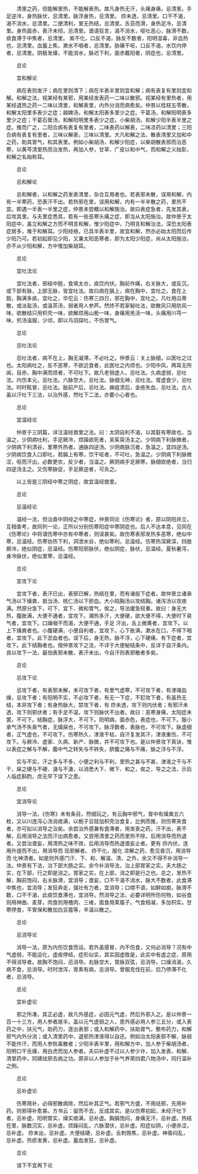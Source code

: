 <!-- { "loadSidebar": true } -->
　　清里之药，但能解里热，不能解表热。故凡身热无汗，头痛身痛，忌清里。手足逆冷，身热脉伏，忌清里。脉浮身热，忌清里。 痧未透，忌清里。口干不渴，渴不消水，忌清里。二便清利，里无热结，忌清里。舌苔而滑，身热足冷，忌清里。身热面赤，表汗未彻，忌清里。谵语狂言，渴不消水，呕吐恶心，脉滑不数，痰食滞于中焦者，忌清里。 紫不化，口反不渴，脉反不数者，阳明湿毒，非血热也，忌清里。血蓄上焦，漱水不咽者，忌清里。胁痛干呕，口反不渴，水饮内停者，忌清里。阴极发燥，不能消水，脉迟下利，面赤戴阳者，阴症也，忌清里。

　　总论

　　宜和解论

　　病在表则发汗；病在里则清下；病在半表半里则宜和解；病有表复有里则宜和解。和解之法，视某经有某邪，用某经发表药一二味以散邪。视某经有里热者，用某经退热之药一二味以清里，和解表里，内外分消而病愈矣。仲景以桂枝五苓散，和解太阳里多表少之症；越婢汤，和解太阳表多里少之症。干葛汤，和解阳明表多里少之症；干葛石膏汤，和解阳明里多表少之症。小柴胡汤，和解少阳半表半里之症。推而广之，二阳合病有表复有里者，二味表药以解表，二味凉药以清里；三阳合病有表复有里者，三味以解表，三味以清里。大凡和解之法，散表清里又加和中之药，助其胃气，和其表里。例如小柴胡汤，和解少阳症，以柴胡散表邪而治恶寒，以黄芩清里热而治发热，再加人参，甘草、广皮以和中气，而和解之义始彰，和解之名始称耳。

　　总论

　　忌和解论

　　忌和解者，以和解之药发表清里，杂合互用者也。若表邪未散，误用和解，内有一半寒药，恐表汗不出。若热邪在里，误用和解，内有一半辛散之药，里热不宜。即遇一半表一半里之症，仲景未尝概以和解施治。故曰表症急者，先发其表，后攻其里。与夫里症悉具，若有一些恶寒头痛之症，即当从太阳施治。故仲景于太阳症中，虽立和解之方而不明言和解，惟少阳症中，乃明言和解治法，深恐太阳表症居多，难于和解耳。少阳经络，已具半表半里，故宜和解，然亦必始太阳而后传少阳乃可。若初起即见少阳，又兼太阳恶寒者，即为太阳少阳症，尚从太阳施治，亦不从少阳和解，方中惟加柴胡耳。

　　总论

　　宜吐法论

　　宜吐法者，邪结中脘，食填太仓，痰饮内伏。胸前作痛，右关脉大，或反沉，或下部有脉，上部无脉，皆宜吐法。故曰病在膈上，病在胸中，宜吐之。食在上脘，胸满多痰，宜吐之，华佗云：伤寒三四日，邪在胸中，宜吐之。凡吐用瓜蒂散，或淡盐汤，或温茶汤，弱者用人参芦。然终不若家秘吐法，欲散风只用防风一味，欲散结只用枳壳一味，欲解烦用山栀一味，身痛用羌活一味，头痛用川芎一味，煎汤温服，少顷，即以鸟羽探吐，不伤胃气。

　　总论

　　忌吐法论

　　忌吐法者，病不在上，胸无凝滞，不必吐之。仲景云：关上脉细，以医吐之过也。太阳病吐之，反不恶寒，不欲近食者，此医吐之内烦也。少阳中风，两耳无所闻，目赤，胸中满而烦者，不可吐下。故凡老弱虚人，忌吐法。久病虚弱，忌吐法。内伤本元，忌吐法。六脉空大，忌吐法。脉细无神，忌吐法。胃虚食少，忌吐法。时时眩冒，忌吐法。胎前产后，忌吐法。痈疽溃后，金疮失血，忌吐法。古人虽以汗吐下三法，以治外感，然吐下二法，亦要小心者也。

　　总论

　　宜温经论

　　仲景于三阴篇，详注温经救里之法。曰：太阴自利不渴，以其脏有寒故也，当温之，少阴病吐利，手足厥冷，烦躁欲死者，吴茱萸汤主之。少阴病下利脉微者，少阴病下利清谷，里寒外热者。通脉四逆汤。少阴病脉沉者，急温之，宜四逆汤。少阴病饮食入口即吐，若膈上有寒，饮干呕者，不可吐，急温之。少阴病下利脉微涩，呕而汗出，必数更衣，反少者，当温之。厥阴病手足厥寒，脉细欲绝者，当归四逆汤主之。又伤寒脉促，手足厥逆者，可灸之。

　　以上皆是三阴经中寒之阴症，故宜温经救里。

　　总论

　　忌温经论

　　温经一法，但治直中阴经之中寒症，仲景同论《伤寒论》者，原以阴阳并立，互相查考，故同列一论，正所以分别伤寒阳症中寒阴症也。后人不达本意，见同在《伤寒论》中将谓伤寒中亦有中寒者，则误甚矣。故伤寒表邪发热多恶寒，绝似中寒，忌温经。伤寒协热下利，洞泄水谷，绝似寒利，忌温经。伤寒热深厥深，四肢厥冷，绝似阴症，忌温经。伤寒阳邪脉伏，绝似阴症，脉伏，忌温经。夏秋暑泻，身冷脉伏，绝似里寒，忌温经。

　　总论

　　宜攻下论

　　宜攻下者，表汗已出，表邪已解，热结在里，而有诸般下症者。故仲景立诸承气汤以下燥粪，抵当汤、桃仁汤以下瘀血。大小陷胸汤以攻结胸。诸泻汤以攻痞满。然原分急下，可下、宜下、微和胃气，俟之，导法缓急轻重。故曰：身无大热，腹胀满，大便不通者，宜攻下。潮热多汗，大便硬，欲大便不得，大便时下臭气者，宜攻下。口燥咽干而渴，大便不通，手足 汗出，舌上微黄者，宜攻下。以上下燥粪者也。小腹硬满，小便自利者，宜攻下。心下胀满，漱水在口，不得下咽者，宜攻下。此下淤血者也。误下后，身无热，脉不浮，心下硬痛，有下症者，宜攻下。此下结胸者也。按仲景攻下之法，不详于大便秘结条中，反详于自汗条内。良以攻下一法，最怕表邪未散，表汗未出，今自汗则表邪散者多矣。

　　总论

　　忌攻下论

　　忌攻下者，有表邪未解，未可攻下者，有里气虚寒，不可攻下者，有津竭血燥，忌攻下者；有阳明不实，不必攻下者，有无一下症，不犯攻下者，有虽热无结，本非攻下者；有身热脉大，禁攻下者，有 痧未透，攻下则内伏者；有邪汗未透，攻下则邪伏者；有手足不温，攻下则脉伏不出者。故曰：恶寒身痛，太阳症未罢，不可下。结胸症，脉浮大，不可下。阳明病，面赤色，表症也，不可下。服小承气汤不失臭气者，无燥屎也，不可攻下。脉浮数者，表脉也，不可攻下。脉虚细者，正气虚也，不可攻下。伤寒热久，津液干枯，自汗复发其汗，津液重伤，不可攻下。与厥冷、虚家、久病、新产、脉微，并不可攻下也。是以仲景攻下真诀，惟以表症之解与不解，腹中气之转失与不转失，脐腹之痛与不痛，脉之浮与不浮。

　　实与不实，汗之多与不多，小便之利与不利，里热之甚与不甚，津液之干与不干，屎之硬与不硬、溏与不溏，以消悉大下、微下、和之，俟之，导之之法，示后人临症斟酌，庶无早下误下之患。

　　总论

　　宜消导论

　　消导一法，《伤寒》未有条目，然细玩之，有云胸中邪气，胃中有燥粪五六枚，又以川连泻心汤消痞满，以栀子豆豉加枳壳治食复，比例而推，则伤寒夹食者，亦可拟以消导之治矣。余尝治外感兼有食滞者，用发表之药，汗不出，表不解，后用消导之法而汗出病愈者。又尝用清里之药而里热不除，后用消导而热退者。又尝治谵妄，用清热之味不效，后用消导而热退谵妄止者。更有 痧内伏，连用升提而不出，用消导而 现邪解者。 痧不化，服化 凉解之药，愈见昏沉，用消导而 化神清者。如是则外感门汗、下、和、解温、清、之外，余又不得不补消导一法。仲景有下法，治下部大肠之实。余今补消导法，治上部胃家之实。夫大肠之实，在下部，行之即是消之。胃家之实，在上部，消之即是行之也。总之，发热不解，胸前饱闷，右关脉滑，宜消导；谵妄，口不干渴不消水，脉大不数者，此食滞中焦也，宜消导；发狂奔走，强壮有力者，宜消导；口噤不语，如醉如痴，脉滑不数，口不干渴，此痰饮食滞也，宜消导。然消导之法，必要详明所伤何物，如谷食则用神曲、麦芽，肉食则用楂肉、三棱，面食用莱菔子。气食相凝，多加枳实。甘寒停食，平胃保和散加白豆蔻等，辛温以散之。

　　总论

　　忌消导论

　　消导一法，原为内伤饮食而设。若外虽感冒，内不伤食，又何必消导？况有中气虚弱，不能运化，虚痰停结，症形似实，其实因虚致是，此实中有虚之症，原用不得消导者。故胸不饱闷，忌消导。右脉空大，胃脉双弦，忌消导。口燥消渴，久病不食，忌消导。时时泄泻，胃素有病，忌消导。曾服克伐在前，后乃停滞不化者，忌消导。

　　总论

　　宜补虚论

　　邪之所凑，其正必虚，故凡外感症，必因元气虚，然后外邪入之。是以仲景一百一十三方，用人参者居半。盖以元气虚弱之人，患外感必用人参三五分，或入表药之中，扶元气，助药力，逐出表邪；或入和解药中，扶助胃气，敷布药力，和解邪气内外分消；或入清里药中，退邪热津液得以自还。例如治太阳表邪不解，脉弱不能作汗，而用人参败毒散者；少阳半表半里，用和解方中，加人参于柴胡汤者，阳明口干舌燥，用白虎而加人参者。夫曰补虚不过以人参少许，加入发表、和解、清里药中，同建祛邪去病之功。原非以人参加于补气养荣四君八物汤中，同行温补之例。

　　总论

　　忌补虚论

　　伤寒用补，必得邪散病除，然后补其正气。若邪气方盛，不用祛邪，先用补药。则邪得补愈甚。方书云：留而不去，反成其实。是以伤寒初起，未经汗吐下者，忌补虚。阳明胃实，燥实痞满，忌补虚。胸膈饱闷，身痛无汗，忌补虚。热结在里，脉数沉实，忌补虚。烦躁闷乱，六脉潜伏，忌补虚。阳症似阴，小便赤涩，忌补虚。 痧未出，忌补虚。大便结硬，忌补虚。舌刺唇焦，忌补虚。神昏闷乱，忌补虚。热瘀发黄，忌补虚。蓄血发狂，忌补虚。

　　总论

　　误下不宜再下论


